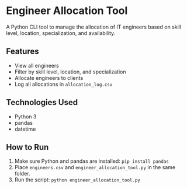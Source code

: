 # Engineer Allocation Tool

A Python CLI tool to manage the allocation of IT engineers based on skill level, location, specialization, and availability.

## Features
- View all engineers
- Filter by skill level, location, and specialization
- Allocate engineers to clients
- Log all allocations in `allocation_log.csv`

## Technologies Used
- Python 3
- pandas
- datetime

## How to Run
1. Make sure Python and pandas are installed: `pip install pandas`
2. Place `engineers.csv` and `engineer_allocation_tool.py` in the same folder.
3. Run the script: `python engineer_allocation_tool.py`
